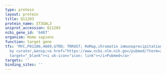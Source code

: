 ```yaml
---
type: protein
layout: protein
title: Q11203
protein_name: ST3GAL3
uniprot_accession: Q11203
ncbi_gene_id: '6487'
organism: Homo sapiens
function: target gene
tfs: 'MYC,P01106,4609,GTRD; TRRUST; ReMap,chromatin immunoprecipitation assay; inferred
  by curator,&ensp;<a href="https://www.ncbi.nlm.nih.gov/pubmed/?term=22547830%5Buid%5D"
  target="_blank"><i uk-icon="icon: link"></i>Pubmed</a>'
targets: ''
binding_sites: ''
---
```

